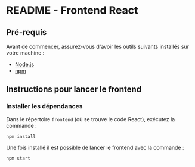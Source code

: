 # README - Frontend React

## Pré-requis
Avant de commencer, assurez-vous d'avoir les outils suivants installés sur votre machine :
- [Node.js](https://nodejs.org/) 
- [npm](https://www.npmjs.com/) 

## Instructions pour lancer le frontend

### Installer les dépendances
Dans le répertoire `frontend` (où se trouve le code React), exécutez la commande :

`npm install`

Une fois installé il est possible de lancer le frontend avec la commande :

`npm start`


